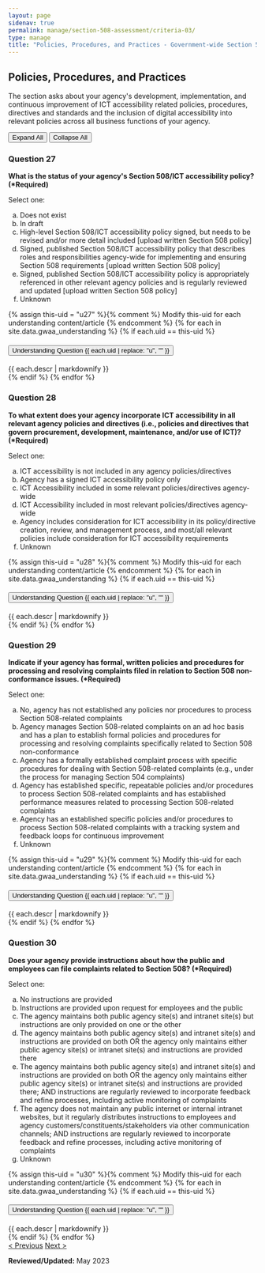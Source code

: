 ```yaml
---
layout: page
sidenav: true
permalink: manage/section-508-assessment/criteria-03/
type: manage
title: "Policies, Procedures, and Practices - Government-wide Section 508 Assessment Criteria"
---
```


<H2 id="policies-procedures-and-practices">Policies, Procedures, and Practices</H2>
<p>The section asks about your agency's development, implementation, and continuous improvement of ICT accessibility related policies, procedures, directives and standards and the inclusion of digital accessibility into relevant policies across all business functions of your agency. </p>

<!-- Expand/Collapse All "Understanding" Content -->
<div class="margin-y-3 margin-x-1">
    <button id="expand-all" class="usa-button">Expand All</button>
    <button id="collapse-all" class="usa-button">Collapse All</button>
</div>

<div class="usa-card-group">
<!-- begin insert criteria -->

<!-- Q:027-->
<div id="q27" class="usa-card tablet:grid-col-12">
    <div class="usa-card__container border-top">
        <div class="usa-card__header">
            <h3 class="usa-card__heading"> Question 27 </h3>
        </div>
        <div class="usa-card__body">
            <p><strong> What is the status of your agency's Section 508/ICT accessibility policy? (*Required) </strong>
            </p>
            <p> Select one: </p>
            <p>
            <ol type="a">
                <li>Does not exist</li>
                <li>In draft</li>
                <li>High-level Section 508/ICT accessibility policy signed, but needs to be revised and/or more detail
                    included [upload written Section 508 policy]</li>
                <li>Signed, published Section 508/ICT accessibility policy that describes roles and responsibilities
                    agency-wide for implementing and ensuring Section 508 requirements [upload written Section 508
                    policy]</li>
                <li>Signed, published Section 508/ICT accessibility policy is appropriately referenced in other relevant
                    agency policies and is regularly reviewed and updated [upload written Section 508 policy]</li>
                <li>Unknown</li>
            </ol>
            </p>
        </div>
        {% assign this-uid = "u27" %}{% comment %} Modify this-uid for each understanding content/article {% endcomment %}
        {% for each in site.data.gwaa_understanding %}
            {% if each.uid == this-uid %}
            <!-- Understanding -->
            <div class="border-top-05 border-primary margin-top-1">
                <div class="usa-accordion">
                    <h4 class="usa-accordion__heading">
                        <button
                        type="button"
                        class="usa-accordion__button understand_button padding-left-3"
                        aria-expanded="false"
                        aria-controls="{{ each.uid }}"
                        >
                        Understanding Question {{ each.uid | replace: "u", "" }}
                        </button>
                    </h4>
                    <div id="{{ each.uid }}" class="usa-accordion__content understand_content usa-prose padding-x-3 padding-y-0 bg-primary-lighter text-primary-darker border-top-05 border-primary">
                        <div class="margin-x-auto margin-y-0">
                            {{ each.descr | markdownify }}
                        </div>
                    </div>
                </div>
            </div>
            {% endif %}
        {% endfor %}
    </div>
</div>
<!-- Q:028-->
<div id="q28" class="usa-card tablet:grid-col-12">
    <div class="usa-card__container border-top">
        <div class="usa-card__header">
            <h3 class="usa-card__heading"> Question 28 </h3>
        </div>
        <div class="usa-card__body">
            <p><strong> To what extent does your agency incorporate ICT accessibility in all relevant agency policies
                    and directives (i.e., policies and directives that govern procurement, development, maintenance,
                    and/or use of ICT)? (*Required) </strong></p>
            <p> Select one: </p>
            <p>
            <ol type="a">
                <li>ICT accessibility is not included in any agency policies/directives</li>
                <li>Agency has a signed ICT accessibility policy only</li>
                <li>ICT Accessibility included in some relevant policies/directives agency-wide</li>
                <li>ICT Accessibility included in most relevant policies/directives agency-wide</li>
                <li>Agency includes consideration for ICT accessibility in its policy/directive creation, review, and
                    management process, and most/all relevant policies include consideration for ICT accessibility
                    requirements</li>
                <li>Unknown</li>
            </ol>
            </p>
        </div>
        {% assign this-uid = "u28" %}{% comment %} Modify this-uid for each understanding content/article {% endcomment %}
        {% for each in site.data.gwaa_understanding %}
            {% if each.uid == this-uid %}
            <!-- Understanding -->
            <div class="border-top-05 border-primary margin-top-1">
                <div class="usa-accordion">
                    <h4 class="usa-accordion__heading">
                        <button
                        type="button"
                        class="usa-accordion__button understand_button padding-left-3"
                        aria-expanded="false"
                        aria-controls="{{ each.uid }}"
                        >
                        Understanding Question {{ each.uid | replace: "u", "" }}
                        </button>
                    </h4>
                    <div id="{{ each.uid }}" class="usa-accordion__content understand_content usa-prose padding-x-3 padding-y-0 bg-primary-lighter text-primary-darker border-top-05 border-primary">
                        <div class="margin-x-auto margin-y-0">
                            {{ each.descr | markdownify }}
                        </div>
                    </div>
                </div>
            </div>
            {% endif %}
        {% endfor %}
    </div>
</div>
<!-- Q:029-->
<div id="q29" class="usa-card tablet:grid-col-12">
    <div class="usa-card__container border-top">
        <div class="usa-card__header">
            <h3 class="usa-card__heading"> Question 29 </h3>
        </div>
        <div class="usa-card__body">
            <p><strong> Indicate if your agency has formal, written policies and procedures for processing and resolving
                    complaints filed in relation to Section 508 non-conformance issues. (*Required) </strong></p>
            <p> Select one: </p>
            <p>
            <ol type="a">
                <li>No, agency has not established any policies nor procedures to process Section 508-related complaints
                </li>
                <li>Agency manages Section 508-related complaints on an ad hoc basis and has a plan to establish formal
                    policies and procedures for processing and resolving complaints specifically related to Section 508
                    non-conformance</li>
                <li>Agency has a formally established complaint process with specific procedures for dealing with
                    Section 508-related complaints (e.g., under the process for managing Section 504 complaints)</li>
                <li>Agency has established specific, repeatable policies and/or procedures to process Section
                    508-related complaints and has established performance measures related to processing Section
                    508-related complaints</li>
                <li>Agency has an established specific policies and/or procedures to process Section 508-related
                    complaints with a tracking system and feedback loops for continuous improvement</li>
                <li>Unknown</li>
            </ol>
            </p>
        </div>
        {% assign this-uid = "u29" %}{% comment %} Modify this-uid for each understanding content/article {% endcomment %}
        {% for each in site.data.gwaa_understanding %}
            {% if each.uid == this-uid %}
            <!-- Understanding -->
            <div class="border-top-05 border-primary margin-top-1">
                <div class="usa-accordion">
                    <h4 class="usa-accordion__heading">
                        <button
                        type="button"
                        class="usa-accordion__button understand_button padding-left-3"
                        aria-expanded="false"
                        aria-controls="{{ each.uid }}"
                        >
                        Understanding Question {{ each.uid | replace: "u", "" }}
                        </button>
                    </h4>
                    <div id="{{ each.uid }}" class="usa-accordion__content understand_content usa-prose padding-x-3 padding-y-0 bg-primary-lighter text-primary-darker border-top-05 border-primary">
                        <div class="margin-x-auto margin-y-0">
                            {{ each.descr | markdownify }}
                        </div>
                    </div>
                </div>
            </div>
            {% endif %}
        {% endfor %}
    </div>
</div>
<!-- Q:030-->
<div id="q30" class="usa-card tablet:grid-col-12">
    <div class="usa-card__container border-top">
        <div class="usa-card__header">
            <h3 class="usa-card__heading"> Question 30 </h3>
        </div>
        <div class="usa-card__body">
            <p><strong> Does your agency provide instructions about how the public and employees can file complaints
                    related to Section 508? (*Required) </strong></p>
            <p> Select one: </p>
            <p>
            <ol type="a">
                <li>No instructions are provided</li>
                <li>Instructions are provided upon request for employees and the public</li>
                <li>The agency maintains both public agency site(s) and intranet site(s) but instructions are only
                    provided on one or the other</li>
                <li>The agency maintains both public agency site(s) and intranet site(s) and instructions are provided
                    on both OR the agency only maintains either public agency site(s) or intranet site(s) and
                    instructions are provided there</li>
                <li>The agency maintains both public agency site(s) and intranet site(s) and instructions are provided
                    on both OR the agency only maintains either public agency site(s) or intranet site(s) and
                    instructions are provided there; AND instructions are regularly reviewed to incorporate feedback and
                    refine processes, including active monitoring of complaints</li>
                <li> The agency does not maintain any public internet or internal intranet websites, but it regularly
                    distributes instructions to employees and agency customers/constituents/stakeholders via other
                    communication channels; AND instructions are regularly reviewed to incorporate feedback and refine
                    processes, including active monitoring of complaints</li>
                <li>Unknown</li>
            </ol>
            </p>
        </div>
        {% assign this-uid = "u30" %}{% comment %} Modify this-uid for each understanding content/article {% endcomment %}
        {% for each in site.data.gwaa_understanding %}
            {% if each.uid == this-uid %}
            <!-- Understanding -->
            <div class="border-top-05 border-primary margin-top-1">
                <div class="usa-accordion">
                    <h4 class="usa-accordion__heading">
                        <button
                        type="button"
                        class="usa-accordion__button understand_button padding-left-3"
                        aria-expanded="false"
                        aria-controls="{{ each.uid }}"
                        >
                        Understanding Question {{ each.uid | replace: "u", "" }}
                        </button>
                    </h4>
                    <div id="{{ each.uid }}" class="usa-accordion__content understand_content usa-prose padding-x-3 padding-y-0 bg-primary-lighter text-primary-darker border-top-05 border-primary">
                        <div class="margin-x-auto margin-y-0">
                            {{ each.descr | markdownify }}
                        </div>
                    </div>
                </div>
            </div>
            {% endif %}
        {% endfor %}
    </div>
</div>

<!-- end insert criteria -->
</div>

<div id="prev-next-section">
    <a class="prev-page" title="Go to previous page" href="{{site.baseurl}}/manage/section-508-assessment/criteria-02/"> < Previous</a>
    <a class="prev-page" title="Go to next page" href="{{site.baseurl}}/manage/section-508-assessment/criteria-04/"> Next > </a>
</div>

**Reviewed/Updated:** May 2023

<!-- Expand/Collapse All Understanding Content script -->
<script>
    $("#expand-all").on("click", function (){
        $(".understand_button").attr("aria-expanded", "true");
        $(".understand_content").removeAttr("hidden");
    });
    $("#collapse-all").on("click", function (){
        $(".understand_button").attr("aria-expanded", "false");
        $(".understand_content").attr("hidden","");
    });
</script>

<!-- Unhide hash/anchor from external url -->
<script>
    $(function(){
        var u_hash = window.location.hash;
        $(u_hash).removeAttr("hidden");
    });
</script>